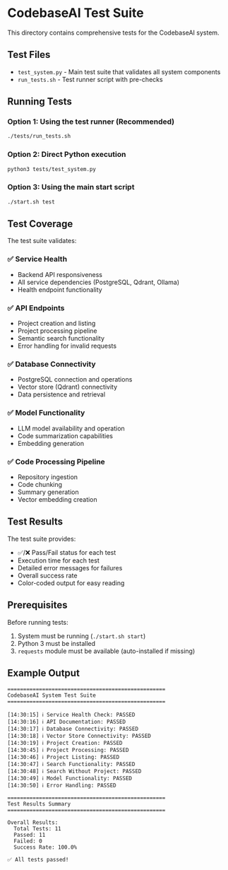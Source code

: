 # CodebaseAI Test Suite

This directory contains comprehensive tests for the CodebaseAI system.

## Test Files

- `test_system.py` - Main test suite that validates all system components
- `run_tests.sh` - Test runner script with pre-checks

## Running Tests

### Option 1: Using the test runner (Recommended)
```bash
./tests/run_tests.sh
```

### Option 2: Direct Python execution
```bash
python3 tests/test_system.py
```

### Option 3: Using the main start script
```bash
./start.sh test
```

## Test Coverage

The test suite validates:

### ✅ Service Health
- Backend API responsiveness
- All service dependencies (PostgreSQL, Qdrant, Ollama)
- Health endpoint functionality

### ✅ API Endpoints
- Project creation and listing
- Project processing pipeline
- Semantic search functionality
- Error handling for invalid requests

### ✅ Database Connectivity
- PostgreSQL connection and operations
- Vector store (Qdrant) connectivity
- Data persistence and retrieval

### ✅ Model Functionality
- LLM model availability and operation
- Code summarization capabilities
- Embedding generation

### ✅ Code Processing Pipeline
- Repository ingestion
- Code chunking
- Summary generation
- Vector embedding creation

## Test Results

The test suite provides:
- ✅/❌ Pass/Fail status for each test
- Execution time for each test
- Detailed error messages for failures
- Overall success rate
- Color-coded output for easy reading

## Prerequisites

Before running tests:
1. System must be running (`./start.sh start`)
2. Python 3 must be installed
3. `requests` module must be available (auto-installed if missing)

## Example Output

```
==================================================
CodebaseAI System Test Suite
==================================================

[14:30:15] ℹ Service Health Check: PASSED
[14:30:16] ℹ API Documentation: PASSED
[14:30:17] ℹ Database Connectivity: PASSED
[14:30:18] ℹ Vector Store Connectivity: PASSED
[14:30:19] ℹ Project Creation: PASSED
[14:30:45] ℹ Project Processing: PASSED
[14:30:46] ℹ Project Listing: PASSED
[14:30:47] ℹ Search Functionality: PASSED
[14:30:48] ℹ Search Without Project: PASSED
[14:30:49] ℹ Model Functionality: PASSED
[14:30:50] ℹ Error Handling: PASSED

==================================================
Test Results Summary
==================================================

Overall Results:
  Total Tests: 11
  Passed: 11
  Failed: 0
  Success Rate: 100.0%

✅ All tests passed!
```
